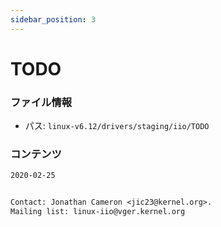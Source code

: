 ```yaml
---
sidebar_position: 3
---
```

# TODO

### ファイル情報

- パス: `linux-v6.12/drivers/staging/iio/TODO`

### コンテンツ

```txt
2020-02-25


Contact: Jonathan Cameron <jic23@kernel.org>.
Mailing list: linux-iio@vger.kernel.org

```

